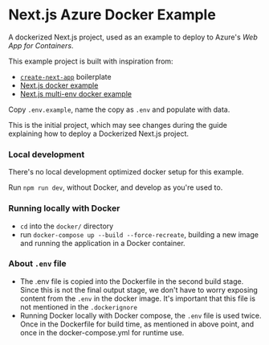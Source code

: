 # Next.js Azure Docker Example

A dockerized Next.js project, used as an example to deploy to Azure's _Web App for Containers_.

This example project is built with inspiration from:

- [`create-next-app`](https://nextjs.org/docs/api-reference/create-next-app) boilerplate
- [Next.js docker example](https://github.com/vercel/next.js/blob/canary/examples/with-docker/Dockerfile)
- [Next.js multi-env docker example](https://github.com/vercel/next.js/blob/canary/examples/with-docker-multi-env/docker/development/docker-compose.yml)

Copy `.env.example`, name the copy as `.env` and populate with data.

This is the initial project, which may see changes during the guide explaining how to deploy a Dockerized Next.js project.

### Local development

There's no local development optimized docker setup for this example.

Run `npm run dev`, without Docker, and develop as you're used to.

### Running locally with Docker

- `cd` into the `docker/` directory
- run `docker-compose up --build --force-recreate`, building a new image and running the application in a Docker container.

### About `.env` file
- The .env file is copied into the Dockerfile in the second build stage. Since this is not the final output stage, we don't have to worry exposing content from the `.env` in the docker image. It's important that this file is not mentioned in the `.dockerignore`
- Running Docker locally with Docker compose, the `.env` file is used twice. Once in the Dockerfile for build time, as mentioned in above point, and once in the docker-compose.yml for runtime use. 

